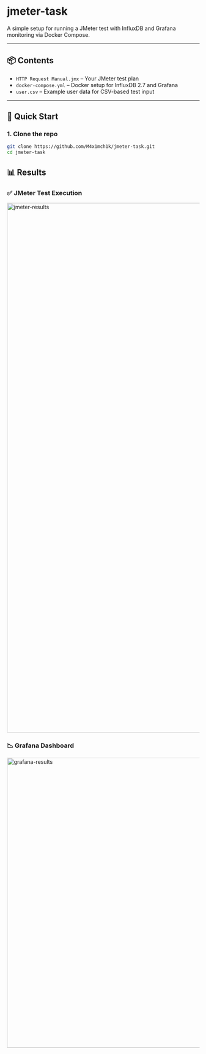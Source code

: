 # jmeter-task

A simple setup for running a JMeter test with InfluxDB and Grafana monitoring via Docker Compose.

---

## 📦 Contents

- `HTTP Request Manual.jmx` – Your JMeter test plan
- `docker-compose.yml` – Docker setup for InfluxDB 2.7 and Grafana
- `user.csv` – Example user data for CSV-based test input

---

## 🚀 Quick Start

### 1. Clone the repo

```bash
git clone https://github.com/M4x1mch1k/jmeter-task.git
cd jmeter-task
```

## 📊 Results

### ✅ JMeter Test Execution
<img width="1381" alt="jmeter-results" src="https://github.com/user-attachments/assets/d0c98ac7-e02d-438d-8691-728ae53998d4" />

### 📉 Grafana Dashboard
<img width="756" alt="grafana-results" src="https://github.com/user-attachments/assets/536accc4-0414-4b15-82e2-c712638e394b" />
